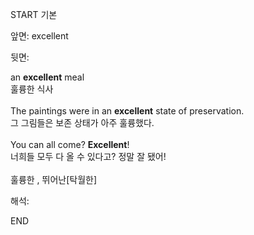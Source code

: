 START
기본

앞면:
excellent


뒷면:
<div>an <b>excellent</b> meal </div><div>훌륭한 식사</div><div><br></div><div><div>The paintings were in an <strong>excellent</strong> state of preservation. </div><div><div>그 그림들은 보존 상태가 아주 훌륭했다.</div></div></div><div><br></div><div><div>You can all come? <b>Excellent</b>! </div><div>너희들 모두 다 올 수 있다고? 정말 잘 됐어!</div></div><div><br></div><div>훌륭한 , 뛰어난[탁월한]</div>


해석:
<!--ID: 1746614453854-->
END